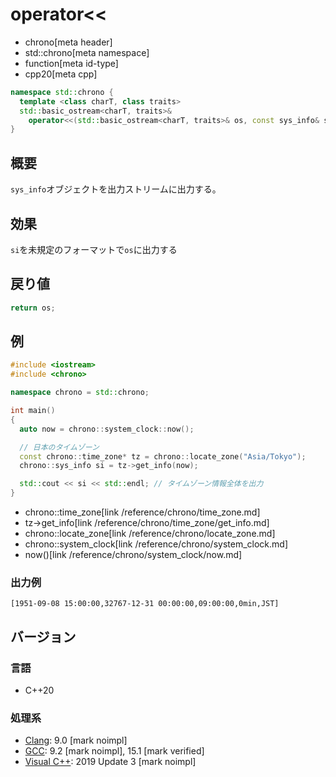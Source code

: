 # operator<<
* chrono[meta header]
* std::chrono[meta namespace]
* function[meta id-type]
* cpp20[meta cpp]

```cpp
namespace std::chrono {
  template <class charT, class traits>
  std::basic_ostream<charT, traits>&
    operator<<(std::basic_ostream<charT, traits>& os, const sys_info& si); // (1) C++20
}
```

## 概要
`sys_info`オブジェクトを出力ストリームに出力する。


## 効果
`si`を未規定のフォーマットで`os`に出力する


## 戻り値
```cpp
return os;
```


## 例
```cpp example
#include <iostream>
#include <chrono>

namespace chrono = std::chrono;

int main()
{
  auto now = chrono::system_clock::now();

  // 日本のタイムゾーン
  const chrono::time_zone* tz = chrono::locate_zone("Asia/Tokyo");
  chrono::sys_info si = tz->get_info(now);

  std::cout << si << std::endl; // タイムゾーン情報全体を出力
}
```
* chrono::time_zone[link /reference/chrono/time_zone.md]
* tz->get_info[link /reference/chrono/time_zone/get_info.md]
* chrono::locate_zone[link /reference/chrono/locate_zone.md]
* chrono::system_clock[link /reference/chrono/system_clock.md]
* now()[link /reference/chrono/system_clock/now.md]

### 出力例
```
[1951-09-08 15:00:00,32767-12-31 00:00:00,09:00:00,0min,JST]
```

## バージョン
### 言語
- C++20

### 処理系
- [Clang](/implementation.md#clang): 9.0 [mark noimpl]
- [GCC](/implementation.md#gcc): 9.2 [mark noimpl], 15.1 [mark verified]
- [Visual C++](/implementation.md#visual_cpp): 2019 Update 3 [mark noimpl]
